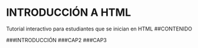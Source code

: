 # INTRODUCCIÓN A HTML
Tutorial interactivo para estudiantes que se inician en HTML
##CONTENIDO

###INTRODUCCIÓN
###CAP2
###CAP3


